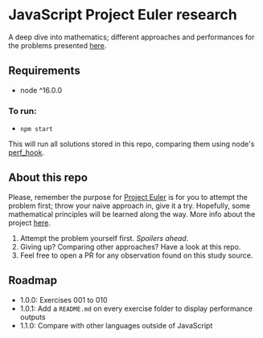 # JavaScript Project Euler research
A deep dive into mathematics; different approaches and performances for the problems presented [here](https://projecteuler.net/).

## Requirements
- node ^16.0.0

### To run: 
-  `npm start`

This will run all solutions stored in this repo, comparing them using node's [perf_hook](https://nodejs.org/api/perf_hooks.html).

## About this repo
Please, remember the purpose for [Project Euler](https://projecteuler.net/) is for you to attempt the problem first;
throw your naive approach in, give it a try. Hopefully, some mathematical principles will be learned along the way.
More info about the project [here](https://projecteuler.net/about#publish).

1. Attempt the problem yourself first. _Spoilers ahead_.
2. Giving up? Comparing other approaches? Have a look at this repo.
3. Feel free to open a PR for any observation found on this study source.

## Roadmap
- 1.0.0: Exercises 001 to 010
- 1.0.1: Add a `README.md` on every exercise folder to display performance outputs
- 1.1.0: Compare with other languages outside of JavaScript